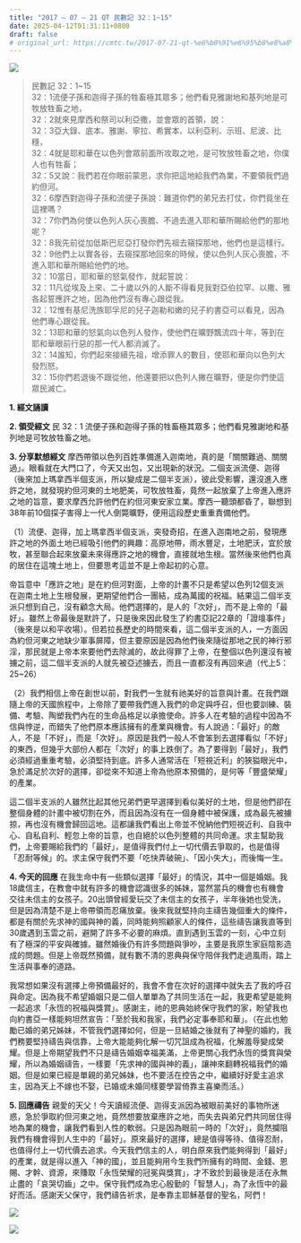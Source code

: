 ```yaml
---
title: "2017 – 07 – 21 QT 民數記 32：1~15"
date: 2025-04-12T01:31:11+0800
draft: false
# original_url: https://cmtc.tw/2017-07-21-qt-%e6%b0%91%e6%95%b8%e8%a8%98-32%ef%bc%9a115
---
```


![](/images/qt.jpg)
> 民數記 32：1\~15  
> 32：1流便子孫和迦得子孫的牲畜極其眾多；他們看見雅謝地和基列地是可牧放牲畜之地，  
> 32：2就來見摩西和祭司以利亞撒，並會眾的首領，說：  
> 32：3亞大錄、底本、雅謝、寧拉、希實本、以利亞利、示班、尼波、比穩，  
> 32：4就是耶和華在以色列會眾前面所攻取之地，是可牧放牲畜之地，你僕人也有牲畜；  
> 32：5又說：我們若在你眼前蒙恩，求你把這地給我們為業，不要領我們過約但河。  
> 32：6摩西對迦得子孫和流便子孫說：難道你們的弟兄去打仗，你們竟坐在這裡嗎？  
> 32：7你們為何使以色列人灰心喪膽、不過去進入耶和華所賜給他們的那地呢？  
> 32：8我先前從加低斯巴尼亞打發你們先祖去窺探那地，他們也是這樣行。  
> 32：9他們上以實各谷，去窺探那地回來的時候，使以色列人灰心喪膽，不進入耶和華所賜給他們的地。  
> 32：10當日，耶和華的怒氣發作，就起誓說：  
> 32：11凡從埃及上來、二十歲以外的人斷不得看見我對亞伯拉罕、以撒、雅各起誓應許之地，因為他們沒有專心跟從我。  
> 32：12惟有基尼洗族耶孚尼的兒子迦勒和嫩的兒子約書亞可以看見，因為他們專心跟從我。  
> 32：13耶和華的怒氣向以色列人發作，使他們在曠野飄流四十年，等到在耶和華眼前行惡的那一代人都消滅了。  
> 32：14誰知，你們起來接續先祖，增添罪人的數目，使耶和華向以色列大發烈怒。  
> 32：15你們若退後不跟從他，他還要把以色列人撇在曠野，便是你們使這眾民滅亡。

**1. 經文誦讀**

**2. 領受經文**
民 32：1 流便子孫和迦得子孫的牲畜極其眾多；他們看見雅謝地和基列地是可牧放牲畜之地。

**3. 分享默想經文**
摩西帶領以色列百姓準備進入迦南地，真的是「關關難過、關關過」。眼看就在大門口了，今天又出包，又出現新的狀況。二個支派流便、迦得（後來加上瑪拿西半個支派，所以變成是二個半支派），彼此受影響，還沒進入應許之地，就發現約但河東的土地肥美，可牧放牲畜，竟然一起放棄了上帝進入應許之地的旨意，要求摩西允許他們在約但河東安家立業。摩西一聽頭都昏了，聯想到38年前10個探子害得上一代人倒斃曠野，便用這段歷史重重責備他們。

（1）流便、迦得，加上瑪拿西半個支派，突發奇招，在進入迦南地之前，發現應許之地的外面土地已經吸引他們的興趣：高原地帶，雨水豐足，土地肥沃，宜於放牧，甚至聯合起來放棄未來得應許之地的機會，直接就地生根。當然後來他們也真的居住在這塊土地上，但要思考這並不是上帝起初的心意。

帝旨意中「應許之地」是在約但河對面，上帝的計畫不只是希望以色列12個支派在迦南土地上生根發展，更期望他們合一團結，成為萬國的祝福。結果這二個半支派只想到自己，沒有顧念大局。他們選擇的，是人的「次好」，而不是上帝的「最好」。雖然上帝最後是默許了，只是後來因此發生了約書亞記22章的「證壇事件」（後來是以和平收場）。但若拉長歷史的時間來看，這二個半支派的人，一方面因為約但河東之地缺少軍事屏障，但主要原因是因為他們後來隨從那地之民的神行邪淫，那民就是上帝本來要他們去除滅的，故此得罪了上帝，在整個以色列還沒有被擄之前，這二個半支派的人就先被亞述擄去，而且一直都沒有再回來過（代上5：25\~26）

（2）我們相信上帝在創世以前，對我們一生就有祂美好的旨意與計畫。在我們跟隨上帝的天國旅程中，上帝除了要帶我們進入我們的命定與呼召，但也要訓練、裝備、考驗、陶塑我們內在的生命品格足以承擔使命。許多人在考驗的過程中因為不信與悖逆，而錯失了他們原本應該擁有的產業與機會。有人說過：「最好」的敵人，不是「不好」，而是「次好」。原因是我們一般人不會笨到去選擇看似「不好」的東西，但幾乎大部份人都在「次好」的事上跌倒了。為了要得到「最好」，我們必須經過重重考驗，必須堅持到底。許多人通常活在「短視近利」的狹獈眼光中，急於滿足於次好的選擇，卻從來不知道上帝為他原本預備的，是何等「豐盛榮耀」的產業。

這二個半支派的人雖然比起其他兄弟們更早選擇到看似美好的土地，但是他們卻在整個身體的計畫中被切割在外，而且因為沒有在一個身體中被保護，成為最先被擄掠，再也沒有機會歸回這地。這都讓我們看出上帝並不悅納他們短視近利、自我中心、自私自利、輕忽上帝的旨意，也自絕於以色列整體的共同命運。求主幫助我們，上帝要賜給我們的「最好」，是值得我們付上一切代價去爭取的，也是值得「忍耐等候」的。求主保守我們不要「吃快弄破碗」、「因小失大」，而後悔一生。

**4. 今天的回應**
在我生命中有一些類似選擇「最好」的情況，其中一個是婚姻。我18歲信主，在教會中就有許多的機會認識很多的姊妹，當然當兵的機會也有機會交往未信主的女孩子。20出頭曾經愛玩交了未信主的女孩子，半年後她也受洗，但是因為清楚不是上帝帶領而忍痛放棄。後來我就堅持向主禱告幾個重大的條件，都是有關於先求神的國與神的義，同時能夠照顧家人的條件，這些禱告讓我直等到30歲遇到玉雲之前，避開了許多不必要的麻煩。直到遇到玉雲的一刻，心中立刻有了極深的平安與確據。雖然婚後仍有許多問題與爭吵，主要是我原生家庭陰影造成的問題。但是上帝既然預備，就有數不清的恩典與保守陪伴我們走過風雨，踏上生活與事奉的道路。

我常想如果沒有選擇上帝預備最好的，我會不會在次好的選擇中就失去了我的呼召與命定。因為我不希望婚姻只是二個人單單為了共同生活在一起，我更希望是能夠一起追求「永恆的祝福與獎賞」。感謝主，祂的恩典始終保守我們的家，盼望我也向約書亞一樣能夠坦然宣告：「至於我和我家，我們必定事奉耶和華」。（在此也勉勵已婚的弟兄姊妹，不管我們選擇如何，但是一旦結婚之後就有了神聖的婚約，我們務要堅持禱告與信靠，上帝大能能夠化解一切咒詛成為祝福，化解羞辱變成榮耀。但是上帝期望我們不只是禱告婚姻幸福美滿，上帝更關心我們永恆的獎賞與榮耀，所以為婚姻禱告，一樣要「先求神的國與神的義」，讓神來翻轉祝福我們的婚姻。但是如果已經是單親的弟兄姊妹，也不要活在控告之中，繼續好好愛主追求主，因為天上不嫁也不娶，已婚或未婚同樣要學習倚靠主喜樂而活。）

**5. 回應禱告**
親愛的天父！今天讀經流便、迦得支派因為被眼前美好的事物所迷惑，急於爭取約但河東之地，竟然想要放棄應許之地，而失去與弟兄們共同居住得地為業的機會，讓我們看到人性的軟弱。只是因為眼前一時的「次好」，竟然攔阻我們有機會得到人生中的「最好」。原來最好的選擇，總是值得等待、值得忍耐，也值得付上一切代價去追求。今天我們信主的人，明白原來我們能夠得到「最好」的產業，就是得以進入「神的國」，並且能夠用今生我們所擁有的時間、金錢、恩賜、才幹、資源，來賺取「永恆榮耀的冠冕與獎賞」，才不致於到最後是活在永無止盡的「哀哭切齒」之中。保守我們成為忠心殷勤的「智慧人」，為了永恆中的最好而活。感謝天父保守，我們禱告祈求，是奉靠主耶穌基督的聖名，阿們！

![](/images/201707.jpg)

![](/images/2017071.jpg)
